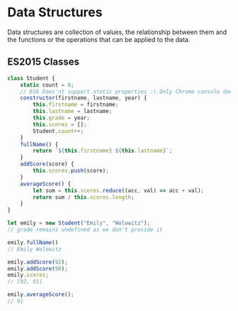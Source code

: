 # Data Structures
Data structures are collection of values, the relationship between them and the functions or the operations that can be applied to the data.

## ES2015 Classes
```javascript
class Student {
    static count = 0;
    // ES6 Does'nt support static properties :(.Only Chrome console does
    constructor(firstname, lastname, year) {
        this.firstname = firstname;
        this.lastname = lastname;
        this.grade = year;
        this.scores = [];
        Student.count++;
    }
    fullName() {
        return `${this.firstname} ${this.lastname}`;
    }
    addScore(score) {
        this.scores.push(score);
    }
    averageScore() {
        let sum = this.scores.reduce((acc, val) => acc + val);
        return sum / this.scores.length;
    }
}

let emily = new Student("Emily", "Wolowitz");
// grade remains undefined as we don't provide it

emily.fullName()
// Emily Wolowitz

emily.addScore(92);
emily.addScore(90);
emily.scores;
// [92, 91]

emily.averageScore();
// 91
```